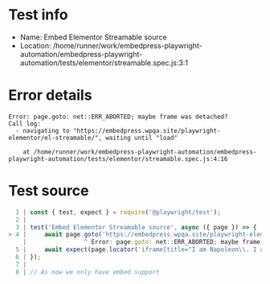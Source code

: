 # Test info

- Name: Embed Elementor Streamable source
- Location: /home/runner/work/embedpress-playwright-automation/embedpress-playwright-automation/tests/elementor/streamable.spec.js:3:1

# Error details

```
Error: page.goto: net::ERR_ABORTED; maybe frame was detached?
Call log:
  - navigating to "https://embedpress.wpqa.site/playwright-elementor/el-streamable/", waiting until "load"

    at /home/runner/work/embedpress-playwright-automation/embedpress-playwright-automation/tests/elementor/streamable.spec.js:4:16
```

# Test source

```ts
  1 | const { test, expect } = require('@playwright/test');
  2 |
  3 | test('Embed Elementor Streamable source', async ({ page }) => {
> 4 |     await page.goto('https://embedpress.wpqa.site/playwright-elementor/el-streamable/');
    |                ^ Error: page.goto: net::ERR_ABORTED; maybe frame was detached?
  5 |     await expect(page.locator('iframe[title="I am Napoleon\\. I am Emperor x Rammstein - Sonne \\(slowed\\) - jez \\(144p\\, h264\\)"]').contentFrame().locator('div').filter({ hasText: /^Watch againStream will resume when your device's connection improves$/ }).first()).toBeVisible();
  6 | });
  7 |
  8 | // As now we only have embed support 
```